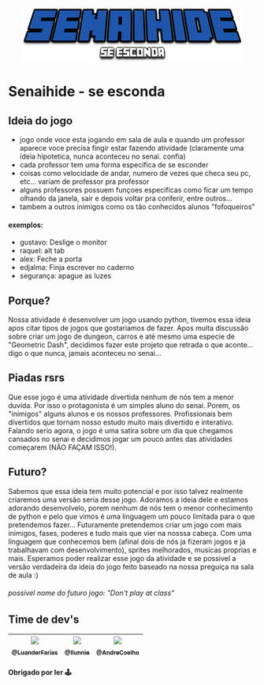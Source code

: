 <p align="center">
  <img src="./senaihide.png">
</p>

# Senaihide - se esconda
## Ideia do jogo
- jogo onde voce esta jogando em sala de aula e quando um professor aparece voce precisa fingir estar fazendo atividade (claramente uma ideia hipotetica, nunca aconteceu no senai. confia)
- cada professor tem uma forma especifica de se esconder
- coisas como velocidade de andar, numero de vezes que checa seu pc, etc... variam de professor pra professor
- alguns professores possuem funçoes especificas como ficar um tempo olhando da janela, sair e depois voltar pra conferir, entre outros...
- tambem a outros inimigos como os tão conhecidos alunos "fofoqueiros"

#### exemplos:
- gustavo: Deslige o monitor
- raquel: alt tab
- alex: Feche a porta
- edjalma: Finja escrever no caderno
- segurança: apague as luzes

## Porque?
Nossa atividade é desenvolver um jogo usando python, tivemos essa ideia apos citar tipos de jogos que gostariamos de fazer. Apos muita discussão sobre criar um jogo de dungeon, carros e até mesmo uma especie de "Geometric Dash", decidimos fazer este projeto que retrada o que aconte... digo o que nunca, jamais aconteceu no senai...

## Piadas rsrs
Que esse jogo é uma atividade divertida nenhum de nós tem a menor duvida. Por isso o protagonista é um simples aluno do senai. Porem, os "inimigos" alguns alunos e os nossos professores. Profissionais bem divertidos que tornam nosso estudo muito mais divertido e interativo. Falando serio agora, o jogo é uma satira sobre um dia que chegamos cansados no senai e decidimos jogar um pouco antes das atividades começarem (NÃO FAÇAM ISSO!).

## Futuro?
Sabemos que essa ideia tem muito potencial e por isso talvez realmente criaremos uma versão seria desse jogo. Adoramos a ideia dele e estamos adorando desenvolvelo, porem nenhum de nós tem o menor conhecimento de python e pelo que vimos é uma linguagem um pouco limitada para o que pretendemos fazer... Futuramente pretendemos criar um jogo com mais inimigos, fases, poderes e tudo mais que vier na nosssa cabeça. Com uma linguagem que conhecemos bem (afinal dois de nós ja fizeram jogos e ja trabalhavam com desenvolvimento), sprites melhorados, musicas proprias e mais. Esperamos poder realizar esse jogo da atividade e se possivel a versão verdadeira da ideia do jogo feito baseado na nossa preguiça na sala de aula :)

<h6>possivel nome do futuro jogo: "Don't play at class"</h6>

## Time de dev's

| [<img src="https://github.com/luanderfarias.png?size=115" width=115><br><sub>@LuanderFarias</sub>](https://github.com/luanderfarias)| [<img src="https://github.com/ilunnie.png?size=115" width=115><br><sub>@Ilunnie</sub>](https://github.com/ilunnie) | [<img src="https://github.com/ilunnie.png?size=115" width=115><br><sub>@AndreCoelho</sub>](https://github.com/luanderfarias/senaihide) |
| :---: | :---: | :---: |

#### Obrigado por ler 🕹

